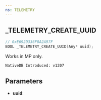 ```yaml
---
ns: TELEMETRY
---
```

## _TELEMETRY_CREATE_UUID

```c
// 0xE692D336F8A2A97F
BOOL _TELEMETRY_CREATE_UUID(Any* uuid);
```

Works in MP only.

```
NativeDB Introduced: v1207
```

## Parameters
* **uuid**:
